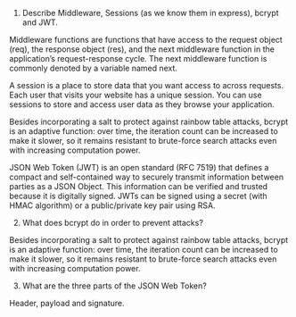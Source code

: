 <!-- Answers to the Short Answer Essay Questions go here -->

1.  Describe Middleware, Sessions (as we know them in express), bcrypt and JWT.

Middleware functions are functions that have access to the request object (req), the response object (res), and the next middleware function in the application’s request-response cycle. The next middleware function is commonly denoted by a variable named next.

A session is a place to store data that you want access to across requests. Each user that visits your website has a unique session. You can use sessions to store and access user data as they browse your application.

Besides incorporating a salt to protect against rainbow table attacks, bcrypt is an adaptive function: over time, the iteration count can be increased to make it slower, so it remains resistant to brute-force search attacks even with increasing computation power.

JSON Web Token (JWT) is an open standard (RFC 7519) that defines a compact and self-contained way to securely transmit information between parties as a JSON Object. This information can be verified and trusted because it is digitally signed. JWTs can be signed using a secret (with HMAC algorithm) or a public/private key pair using RSA.

2.  What does bcrypt do in order to prevent attacks?

Besides incorporating a salt to protect against rainbow table attacks, bcrypt is an adaptive function: over time, the iteration count can be increased to make it slower, so it remains resistant to brute-force search attacks even with increasing computation power.

3.  What are the three parts of the JSON Web Token?

Header, payload and signature.
